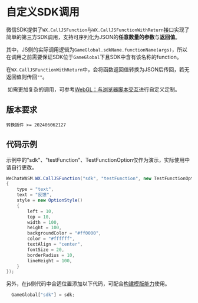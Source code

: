 # 自定义SDK调用
​    微信SDK提供了`WX.CallJSFunction`与`WX.CallJSFunctionWithReturn`接口实现了简单的第三方SDK调用，支持可序列化为JSON的**任意数量的参数**与**返回值**。

​    其中，JS侧的实际调用逻辑为`GameGlobal.sdkName.functionName(args)`，所以在调用之前需要保证SDK位于`GameGlobal`下且SDK中含有该名称的function。

​    在`WX.CallJSFunctionWithReturn`中，会将函数返回值转换为JSON后传回，若无返回值则传回`""`。

​    如需更加复杂的调用，可参考[WebGL：与浏览器脚本交互](https://docs.unity3d.com/cn/2018.4/Manual/webgl-interactingwithbrowserscripting.html)进行自定义定制。

## 版本要求
`转换插件 >= 202406062127`

## 代码示例

​	示例中的"sdk"、"testFunction"、TestFunctionOption仅作为演示，实际使用中请自行更改。

```csharp
WeChatWASM.WX.CallJSFunction("sdk", "testFunction", new TestFunctionOption
{
    type = "text",
    text = "反馈",
    style = new OptionStyle()
    {
        left = 10,
        top = 10,
        width = 100,
        height = 100,
        backgroundColor = "#ff0000",
        color = "#ffffff",
        textAlign = "center",
        fontSize = 20,
        borderRadius = 10,
        lineHeight = 100,
    }
});
```

另外，在js侧代码中合适位置添加以下代码，可配合[构建模版能力](https://wechat-miniprogram.github.io/minigame-unity-webgl-transform/Design/BuildTemplate.html)使用。

```js
  GameGlobal["sdk"] = sdk;
```



